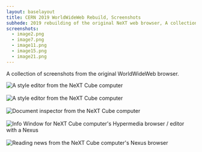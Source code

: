 ```yaml
---
layout: baselayout
title: CERN 2019 WorldWideWeb Rebuild, Screenshots
subhede: 2019 rebuilding of the original NeXT web browser, A collection of screenshots from WorldWideWeb running on a NeXT system 
screenshots:
  - image2.png
  - image7.png
  - image11.png 
  - image15.png
  - image21.png
---
```


<section>

A collection of screenshots from the original WorldWideWeb browser. 

</section>

<section>
<img src="/images/screenshots/image2.png" alt="A style editor from the NeXT Cube computer" /> <br /> <br />
<img src="/images/screenshots/image7.png" alt="A style editor from the NeXT Cube computer" /> <br /> <br />
<img src="/images/screenshots/image11.png" alt="Document inspector from the NeXT Cube computer" /> <br /> <br />
<img src="/images/screenshots/image15.png" alt="Info Window for NeXT Cube computer's Hypermedia browser / editor with a Nexus" /> <br /> <br />
<img src="/images/screenshots/image21.png" alt="Reading news from the NeXT Cube computer's Nexus browser" /> <br /> <br />
</section>
